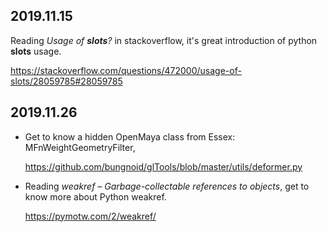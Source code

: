 2019.11.15
---
Reading *Usage of __slots__?* in stackoverflow, it's great introduction of python __slots__ usage.

<https://stackoverflow.com/questions/472000/usage-of-slots/28059785#28059785>

2019.11.26
---
- Get to know a hidden OpenMaya class from Essex: MFnWeightGeometryFilter,

  <https://github.com/bungnoid/glTools/blob/master/utils/deformer.py>

- Reading *weakref – Garbage-collectable references to objects*, get to know more about Python weakref.

  <https://pymotw.com/2/weakref/>